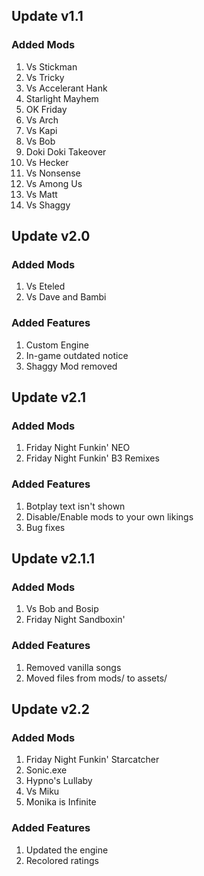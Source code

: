 ## Update v1.1

### Added Mods
1. Vs Stickman
2. Vs Tricky
3. Vs Accelerant Hank
4. Starlight Mayhem
5. OK Friday
6. Vs Arch
7. Vs Kapi
8. Vs Bob
9. Doki Doki Takeover
10. Vs Hecker
11. Vs Nonsense
12. Vs Among Us
13. Vs Matt
14. Vs Shaggy

## Update v2.0

### Added Mods
1. Vs Eteled
2. Vs Dave and Bambi

### Added Features
1. Custom Engine
2. In-game outdated notice
3. Shaggy Mod removed

## Update v2.1

### Added Mods
1. Friday Night Funkin' NEO
2. Friday Night Funkin' B3 Remixes

### Added Features
1. Botplay text isn't shown
2. Disable/Enable mods to your own likings
3. Bug fixes

## Update v2.1.1

### Added Mods
1. Vs Bob and Bosip
2. Friday Night Sandboxin'

### Added Features
1. Removed vanilla songs
2. Moved files from mods/ to assets/

## Update v2.2

### Added Mods
1. Friday Night Funkin' Starcatcher
2. Sonic.exe
3. Hypno's Lullaby
4. Vs Miku
5. Monika is Infinite

### Added Features
1. Updated the engine
2. Recolored ratings
